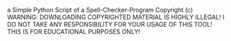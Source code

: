 a Simple Python Script of a Spell-Checker-Program
Copyright (c)
WARNING: DOWNLOADING COPYRIGHTED MATERIAL IS HIGHLY ILLEGAL! I DO NOT TAKE ANY RESPONSIBILITY FOR YOUR USAGE OF THIS TOOL! THIS IS FOR EDUCATIONAL PURPOSES ONLY!
